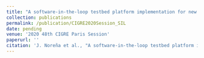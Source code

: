 ```yaml
---
title: "A software-in-the-loop testbed platform implementation for new PMU-based wide area control strategies for future system operation"
collection: publications
permalink: /publication/CIGRE2020Session_SIL
date: pending
venue: '2020 48th CIGRE Paris Session'
paperurl: ''
citation: 'J. Noreña et al., "A software-in-the-loop testbed platform implementation for new PMU-based wide area control strategies for future system operation," 2020 48th CIGRE Paris Session.'
---
```

